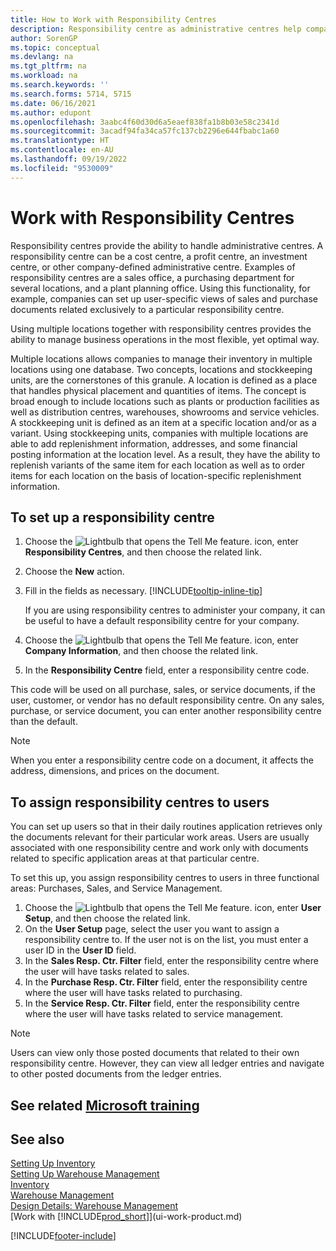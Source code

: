 ```yaml
---
title: How to Work with Responsibility Centres
description: Responsibility centre as administrative centres help companies set up user-specific views of sales and purchase documents related exclusively to each centre.
author: SorenGP
ms.topic: conceptual
ms.devlang: na
ms.tgt_pltfrm: na
ms.workload: na
ms.search.keywords: ''
ms.search.forms: 5714, 5715
ms.date: 06/16/2021
ms.author: edupont
ms.openlocfilehash: 3aabc4f60d30d6a5eaef838fa1b8b03e58c2341d
ms.sourcegitcommit: 3acadf94fa34ca57fc137cb2296e644fbabc1a60
ms.translationtype: HT
ms.contentlocale: en-AU
ms.lasthandoff: 09/19/2022
ms.locfileid: "9530009"
---
```

# <a name="work-with-responsibility-centers"></a>Work with Responsibility Centres

Responsibility centres provide the ability to handle administrative centres. A responsibility centre can be a cost centre, a profit centre, an investment centre, or other company-defined administrative centre. Examples of responsibility centres are a sales office, a purchasing department for several locations, and a plant planning office. Using this functionality, for example, companies can set up user-specific views of sales and purchase documents related exclusively to a particular responsibility centre.  

Using multiple locations together with responsibility centres provides the ability to manage business operations in the most flexible, yet optimal way.

Multiple locations allows companies to manage their inventory in multiple locations using one database. Two concepts, locations and stockkeeping units, are the cornerstones of this granule. A location is defined as a place that handles physical placement and quantities of items. The concept is broad enough to include locations such as plants or production facilities as well as distribution centres, warehouses, showrooms and service vehicles. A stockkeeping unit is defined as an item at a specific location and/or as a variant. Using stockkeeping units, companies with multiple locations are able to add replenishment information, addresses, and some financial posting information at the location level. As a result, they have the ability to replenish variants of the same item for each location as well as to order items for each location on the basis of location-specific replenishment information.  

## <a name="to-set-up-a-responsibility-center"></a>To set up a responsibility centre

1. Choose the ![Lightbulb that opens the Tell Me feature.](media/ui-search/search_small.png "Tell me what you want to do") icon, enter **Responsibility Centres**, and then choose the related link.  
2. Choose the **New** action.  
3. Fill in the fields as necessary. [!INCLUDE[tooltip-inline-tip](includes/tooltip-inline-tip_md.md)]  

    If you are using responsibility centres to administer your company, it can be useful to have a default responsibility centre for your company.
4. Choose the ![Lightbulb that opens the Tell Me feature.](media/ui-search/search_small.png "Tell me what you want to do") icon, enter **Company Information**, and then choose the related link.
5. In the **Responsibility Centre** field, enter a responsibility centre code.

This code will be used on all purchase, sales, or service documents, if the user, customer, or vendor has no default responsibility centre. On any sales, purchase, or service document, you can enter another responsibility centre than the default.

> [!NOTE]  
> When you enter a responsibility centre code on a document, it affects the address, dimensions, and prices on the document.  

## <a name="to-assign-responsibility-centers-to-users"></a>To assign responsibility centres to users

You can set up users so that in their daily routines application retrieves only the documents relevant for their particular work areas. Users are usually associated with one responsibility centre and work only with documents related to specific application areas at that particular centre.  

To set this up, you assign responsibility centres to users in three functional areas: Purchases, Sales, and Service Management.  

1. Choose the ![Lightbulb that opens the Tell Me feature.](media/ui-search/search_small.png "Tell me what you want to do") icon, enter **User Setup**, and then choose the related link.  
2. On the **User Setup** page, select the user you want to assign a responsibility centre to. If the user not is on the list, you must enter a user ID in the **User ID** field.  
3. In the **Sales Resp. Ctr. Filter** field, enter the responsibility centre where the user will have tasks related to sales.  
4. In the **Purchase Resp. Ctr. Filter** field, enter the responsibility centre where the user will have tasks related to purchasing.  
5. In the **Service Resp. Ctr. Filter** field, enter the responsibility centre where the user will have tasks related to service management.  

> [!NOTE]  
> Users can view only those posted documents that related to their own responsibility centre. However, they can view all ledger entries and navigate to other posted documents from the ledger entries.

## <a name="see-related-microsoft-training"></a>See related [Microsoft training](/training/modules/set-up-responsibility-centers/)

## <a name="see-also"></a>See also

[Setting Up Inventory](inventory-setup-inventory.md)  
[Setting Up Warehouse Management](warehouse-setup-warehouse.md)  
[Inventory](inventory-manage-inventory.md)  
[Warehouse Management](warehouse-manage-warehouse.md)  
[Design Details: Warehouse Management](design-details-warehouse-management.md)  
[Work with [!INCLUDE[prod_short](includes/prod_short.md)]](ui-work-product.md)  


[!INCLUDE[footer-include](includes/footer-banner.md)]
